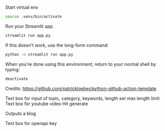 Start virtual env

```sh
source .venv/bin/activate
```

Run your Streamlit app.

```sh
streamlit run app.py
```

If this doesn't work, use the long-form command:

```sh
python -m streamlit run app.py
```

When you're done using this environment, return to your normal shell by typing:

```sh
deactivate
```

Credits: https://github.com/patrickloeber/python-github-action-template

Text box for input of topic, category, keywords, length
set max length limit
Text box for youtube video
Hit generate

Outputs a blog

Text box for openapi key
